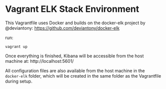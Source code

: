 # Vagrant ELK Stack Environment

This Vagrantfile uses Docker and builds on the docker-elk project by @deviantony: https://github.com/deviantony/docker-elk

run:
```
vagrant up
```

Once everything is finished, Kibana will be accessible from the host machine at: http://localhost:5601/

All configuration files are also available from the host machine in the ```docker-elk``` folder, which will be created in the same folder as the Vagrantfile during setup.

